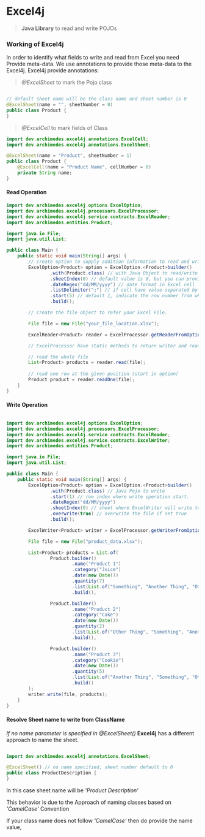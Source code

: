 # Excel4j 

> **Java Library** to read and write POJOs

### Working of Excel4j

In order to identify what fields to write and read from Excel you need Provide meta-data.
We use annotations to provide those meta-data to the Excel4j. Excel4j provide annotations: 
> *@ExcelSheet* to mark the Pojo class 
 ```Java

// default sheet name will be the class name and sheet number is 0
@ExcelSheet(name = "", sheetNumber = 0)
public class Product {
}
```

> *@ExcelCell* to mark fields of Class

```Java
import dev.archimedes.excel4j.annotations.ExcelCell;
import dev.archimedes.excel4j.annotations.ExcelSheet;

@ExcelSheet(name = "Product", sheetNumber = 1)
public class Product {
    @ExcelCell(name = "Product Name", cellNumber = 0)
    private String name;
}
```

#### Read Operation

```Java
import dev.archimedes.excel4j.options.ExcelOption;
import dev.archimedes.excel4j.processors.ExcelProcessor;
import dev.archimedes.excel4j.service.contracts.ExcelReader;
import dev.archimedes.entities.Product;

import java.io.File;
import java.util.List;

public class Main {
    public static void main(String[] args) {
        // create option to supply addition information to read and writer
        ExcelOption<Product> option = ExcelOption.<Product>builder()
                .with(Product.class) // with Java Object to read/write
                .sheetIndex(0) // default value is 0, but you can provide your own.
                .dateRegex("dd/MM/yyyy") // date format in Excel cell
                .listDelimiter(";") // if cell have value separated by delimiter, here ';'
                .start(5) // default 1, indicate the row number from where to start operation
                .build();

        // create the file object to refer your Excel File.

        File file = new File("your_file_location.xlsx");

        ExcelReader<Product> reader = ExcelProcessor.getReaderFromOption(option);

        // ExcelProcessor have static methods to return writer and reader instance

        // read the whole file
        List<Product> products = reader.read(file);
        
        // read one row at the given position (start in option)
        Product product = reader.readOne(file);
    }
}
```


#### Write Operation

```Java

import dev.archimedes.excel4j.options.ExcelOption;
import dev.archimedes.excel4j.processors.ExcelProcessor;
import dev.archimedes.excel4j.service.contracts.ExcelReader;
import dev.archimedes.excel4j.service.contracts.ExcelWriter;
import dev.archimedes.entities.Product;

import java.io.File;
import java.util.List;

public class Main {
    public static void main(String[] args) {
        ExcelOption<Product> option = ExcelOption.<Product>builder()
                .with(Product.class) // Java Pojo to write
                .start(1) // row index where write operation start.
                .dateRegex("dd/MM/yyyy")
                .sheetIndex(0) // sheet where ExcelWriter will write to.
                .overwrite(true) // overwrite the file if set true
                .build();

        ExcelWriter<Product> writer = ExcelProcessor.getWriterFromOption(option);

        File file = new File("product_data.xlsx");

        List<Product> products = List.of(
                Product.builder()
                        .name("Product 1")
                        .category("Juice")
                        .date(new Date())
                        .quantity(7)
                        .list(List.of("Something", "Another Thing", "Other Thing"))
                        .build(),

                Product.builder()
                        .name("Product 2")
                        .category("Cake")
                        .date(new Date())
                        .quantity(2)
                        .list(List.of("Other Thing", "Something", "Another Thing"))
                        .build(),

                Product.builder()
                        .name("Product 3")
                        .category("Cookie")
                        .date(new Date())
                        .quantity(5)
                        .list(List.of("Another Thing", "Something", "Other Thing"))
                        .build()
        );
        writer.write(file, products);
    }
}
```

#### Resolve Sheet name to write from ClassName

*If no name parameter is specified in @ExcelSheet()* **Excel4j** has a different approach to name the sheet.

```Java

import dev.archimedes.excel4j.annotations.ExcelSheet;

@ExcelSheet() // no name specified, sheet number default to 0
public class ProductDescription {
}
```

In this case sheet name will be *'Product Description'*

This behavior is due to the Approach of naming classes based on *'CamelCase'* Convention

If your class name does not follow *'CamelCase'* then do provide the name value,


